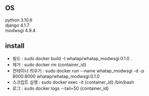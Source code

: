 ## OS

  python 3.10.6\
  django 4.1.7\
  modwsgi 4.9.4

## install

- 빌드 : sudo docker build -t whatap/whatap_modwsgi:0.1.0 .
- 제거 : sudo docker rm {container_id}
- 컨테이너 띄우기 : sudo docker run --name whatap_modwsgi -d -p 8000:8000 whatap/whatap_modwsgi:0.1.0
- 스크립트 실행 : sudo docker exec -it {container_id} /bin/bash
- 로그 : sudo docker logs --tail=50 {container_id}